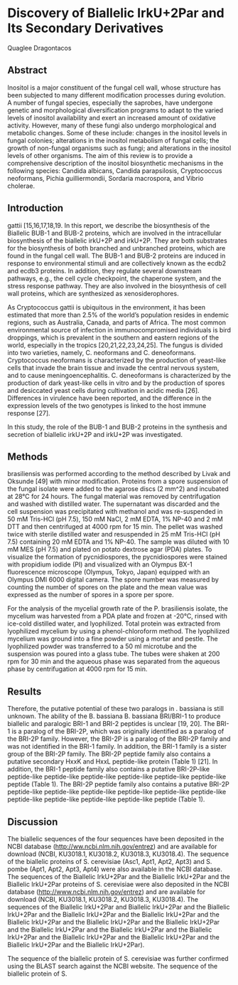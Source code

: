 # Discovery of Biallelic IrkU+2Par and Its Secondary Derivatives
Quaglee Dragontacos


## Abstract
Inositol is a major constituent of the fungal cell wall, whose structure has been subjected to many different modification processes during evolution. A number of fungal species, especially the saprobes, have undergone genetic and morphological diversification programs to adapt to the varied levels of inositol availability and exert an increased amount of oxidative activity. However, many of these fungi also undergo morphological and metabolic changes. Some of these include: changes in the inositol levels in fungal colonies; alterations in the inositol metabolism of fungal cells; the growth of non-fungal organisms such as fungi; and alterations in the inositol levels of other organisms. The aim of this review is to provide a comprehensive description of the inositol biosynthetic mechanisms in the following species: Candida albicans, Candida parapsilosis, Cryptococcus neoformans, Pichia guilliermondii, Sordaria macrospora, and Vibrio cholerae.


## Introduction
gattii [15,16,17,18,19. In this report, we describe the biosynthesis of the Biallelic BUB-1 and BUB-2 proteins, which are involved in the intracellular biosynthesis of the biallelic irkU+2P and irkU+2P. They are both substrates for the biosynthesis of both branched and unbranched proteins, which are found in the fungal cell wall. The BUB-1 and BUB-2 proteins are induced in response to environmental stimuli and are collectively known as the ecdb2 and ecdb3 proteins. In addition, they regulate several downstream pathways, e.g., the cell cycle checkpoint, the chaperone system, and the stress response pathway. They are also involved in the biosynthesis of cell wall proteins, which are synthesized as xenosiderophores.

As Cryptococcus gattii is ubiquitous in the environment, it has been estimated that more than 2.5% of the world’s population resides in endemic regions, such as Australia, Canada, and parts of Africa. The most common environmental source of infection in immunocompromised individuals is bird droppings, which is prevalent in the southern and eastern regions of the world, especially in the tropics [20,21,22,23,24,25]. The fungus is divided into two varieties, namely, C. neoformans and C. deneoformans. Cryptococcus neoformans is characterized by the production of yeast-like cells that invade the brain tissue and invade the central nervous system, and to cause meningoencephalitis. C. deneoformans is characterized by the production of dark yeast-like cells in vitro and by the production of spores and desiccated yeast cells during cultivation in acidic media [26]. Differences in virulence have been reported, and the difference in the expression levels of the two genotypes is linked to the host immune response [27].

In this study, the role of the BUB-1 and BUB-2 proteins in the synthesis and secretion of biallelic irkU+2P and irkU+2P was investigated.


## Methods
brasiliensis was performed according to the method described by Livak and Oksunde [49] with minor modification. Proteins from a spore suspension of the fungal isolate were added to the agarose discs (2 mm^2) and incubated at 28°C for 24 hours. The fungal material was removed by centrifugation and washed with distilled water. The supernatant was discarded and the cell suspension was precipitated with methanol and was re-suspended in 50 mM Tris-HCl (pH 7.5), 150 mM NaCl, 2 mM EDTA, 1% NP-40 and 2 mM DTT and then centrifuged at 4000 rpm for 15 min. The pellet was washed twice with sterile distilled water and resuspended in 25 mM Tris-HCl (pH 7.5) containing 20 mM EDTA and 1% NP-40. The sample was diluted with 10 mM MES (pH 7.5) and plated on potato dextrose agar (PDA) plates. To visualize the formation of pycnidiospores, the pycnidiospores were stained with propidium iodide (PI) and visualized with an Olympus BX-1 fluorescence microscope (Olympus, Tokyo, Japan) equipped with an Olympus DMI 6000 digital camera. The spore number was measured by counting the number of spores on the plate and the mean value was expressed as the number of spores in a spore per spore.

For the analysis of the mycelial growth rate of the P. brasiliensis isolate, the mycelium was harvested from a PDA plate and frozen at -20°C, rinsed with ice-cold distilled water, and lyophilized. Total protein was extracted from lyophilized mycelium by using a phenol-chloroform method. The lyophilized mycelium was ground into a fine powder using a mortar and pestle. The lyophilized powder was transferred to a 50 ml microtube and the suspension was poured into a glass tube. The tubes were shaken at 200 rpm for 30 min and the aqueous phase was separated from the aqueous phase by centrifugation at 4000 rpm for 15 min.


## Results
Therefore, the putative potential of these two paralogs in . bassiana is still unknown. The ability of the B. bassiana B. bassiana BRI/BRI-1 to produce biallelic and paralogic BRI-1 and BRI-2 peptides is unclear [19, 20]. The BRI-1 is a paralog of the BRI-2P, which was originally identified as a paralog of the BRI-2P family. However, the BRI-2P is a paralog of the BRI-2P family and was not identified in the BRI-1 family. In addition, the BRI-1 family is a sister group of the BRI-2P family. The BRI-2P peptide family also contains a putative secondary HxxK and HxxL peptide-like protein (Table 1) [21]. In addition, the BRI-1 peptide family also contains a putative BRI-2P-like peptide-like peptide-like peptide-like peptide-like peptide-like peptide-like peptide (Table 1). The BRI-2P peptide family also contains a putative BRI-2P peptide-like peptide-like peptide-like peptide-like peptide-like peptide-like peptide-like peptide-like peptide-like peptide-like peptide (Table 1).


## Discussion
The biallelic sequences of the four sequences have been deposited in the NCBI database (http://ww.ncbi.nlm.nih.gov/entrez) and are available for download (NCBI, KU3018.1, KU3018.2, KU3018.3, KU3018.4). The sequence of the biallelic proteins of S. cerevisiae (Asc1, Apt1, Apt2, Apt3) and S. pombe (Apt1, Apt2, Apt3, Apt4) were also available in the NCBI database. The sequences of the Biallelic IrkU+2Par and the Biallelic IrkU+2Par and the Biallelic IrkU+2Par proteins of S. cerevisiae were also deposited in the NCBI database (http://www.ncbi.nlm.nih.gov/entrez) and are available for download (NCBI, KU3018.1, KU3018.2, KU3018.3, KU3018.4). The sequences of the Biallelic IrkU+2Par and Biallelic IrkU+2Par and the Biallelic IrkU+2Par and the Biallelic IrkU+2Par and the Biallelic IrkU+2Par and the Biallelic IrkU+2Par and the Biallelic IrkU+2Par and the Biallelic IrkU+2Par and the Biallelic IrkU+2Par and the Biallelic IrkU+2Par and the Biallelic IrkU+2Par and the Biallelic IrkU+2Par and the Biallelic IrkU+2Par and the Biallelic IrkU+2Par and the Biallelic IrkU+2Par).

The sequence of the biallelic protein of S. cerevisiae was further confirmed using the BLAST search against the NCBI website. The sequence of the biallelic protein of S.
